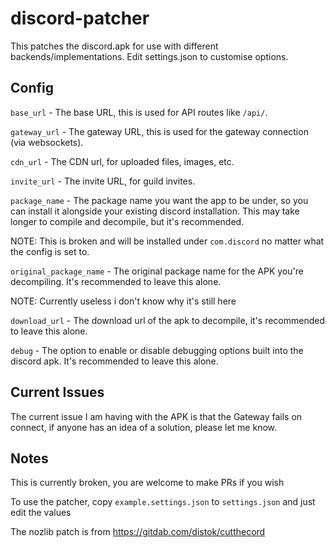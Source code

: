 # discord-patcher
This patches the discord.apk for use with different backends/implementations. Edit settings.json to customise options.

## Config
`base_url` - The base URL, this is used for API routes like `/api/`.

`gateway_url` - The gateway URL, this is used for the gateway connection (via websockets).

`cdn_url` - The CDN url, for uploaded files, images, etc.

`invite_url` - The invite URL, for guild invites.

`package_name` - The package name you want the app to be under, so you can install it alongside your existing discord installation. This may take longer to compile and decompile, but it's recommended.

NOTE: This is broken and will be installed under `com.discord` no matter what the config is set to.


`original_package_name` - The original package name for the APK you're decompiling. It's recommended to leave this alone.

NOTE: Currently useless i don't know why it's still here


`download_url` - The download url of the apk to decompile, it's recommended to leave this alone.

`debug` - The option to enable or disable debugging options built into the discord apk. It's recommended to leave this alone.


## Current Issues
The current issue I am having with the APK is that the Gateway fails on connect, if anyone has an idea of a solution, please let me know.

## Notes
This is currently broken, you are welcome to make PRs if you wish

To use the patcher, copy `example.settings.json` to `settings.json` and just edit the values

The nozlib patch is from https://gitdab.com/distok/cutthecord

